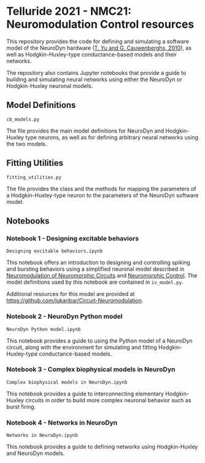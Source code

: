 # Telluride 2021 - NMC21: Neuromodulation Control resources
This repository provides the code for defining and simulating a software model of the NeuroDyn hardware ([T. Yu and G. Cauwenberghs, 2010](https://isn.ucsd.edu/pub/papers/tbiocas10_neurodyn.pdf)), as well as Hodgkin-Huxley-type conductance-based models and their networks.

The repository also contains Jupyter notebooks that provide a guide to building and simulating neural networks using either the NeuroDyn or Hodgkin-Huxley neuronal models.

## Model Definitions
`cb_models.py`

The file provides the main model definitions for NeuroDyn and Hodgkin-Huxley type neurons, as well as for defining arbitrary neural networks using the two models.

## Fitting Utilities
`fitting_utilities.py`

The file provides the class and the methods for mapping the parameters of a Hodgkin-Huxley-type neuron to the parameters of the NeuroDyn software model.

## Notebooks

### Notebook 1 - Designing excitable behaviors
`Designing excitable behaviors.ipynb`

This notebook offers an introduction to designing and controlling spiking and bursting behaviors using a simplified neuronal model described in [Neuromodulation of Neuromorphic Circuits](https://arxiv.org/abs/1805.05696) and [Neuromorphic Control](https://arxiv.org/abs/2011.04441). The model definitions used by this notebook are contained in `iv_model.py`.

Additional resources for this model are provided at https://github.com/lukaribar/Circuit-Neuromodulation.

### Notebook 2 - NeuroDyn Python model
`NeuroDyn Python model.ipynb`

This notebook provides a guide to using the Python model of a NeuroDyn circuit, along with the environment for simulating and fitting Hodgkin-Huxley-type conductance-based models.

### Notebook 3 - Complex biophysical models in NeuroDyn
`Complex biophysical models in NeuroDyn.ipynb`

This notebook provides a guide to interconnecting elementary Hodgkin-Huxley circuits in order to build more complex neuronal behavior such as burst firing.

### Notebook 4 - Networks in NeuroDyn
`Networks in NeuroDyn.ipynb`

This notebook provides a guide to defining networks using Hodgkin-Huxley and NeuroDyn models.
